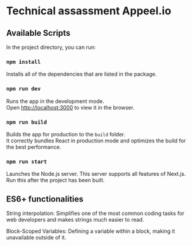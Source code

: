 # Technical assassment Appeel.io

## Available Scripts

In the project directory, you can run:

### `npm install`

Installs all of the dependencies that are listed in the package.

### `npm run dev`

Runs the app in the development mode.\
Open [http://localhost:3000](http://localhost:3000) to view it in the browser.

### `npm run build`

Builds the app for production to the `build` folder.\
It correctly bundles React in production mode and optimizes the build for the best performance.

### `npm run start`

Launches the Node.js server. This server supports all features of Next.js.
Run this after the project has been built.

## ES6+ functionalities

String interpolation: Simplifies one of the most common coding tasks for web developers and makes strings much easier to read.

Block-Scoped Variables: Defining a variable within a block, making it unavailable outside of it.
